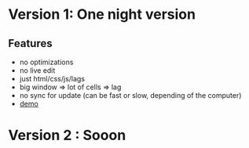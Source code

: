 # Version 1: One night version
## Features 
- no optimizations
- no live edit
- just html/css/js/lags
- big window => lot of cells => lag
- no sync for update (can be fast or slow, depending of the computer) 
- [demo](http://mraaaah.fr/GameOfLife_JS/gol.html)
 
# Version 2 : Sooon
